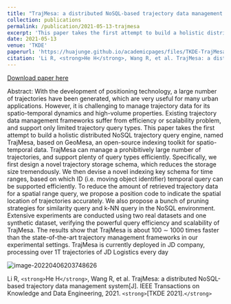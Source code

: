 ```yaml
---
title: "TrajMesa: a distributed NoSQL-based trajectory data management system"
collection: publications
permalink: /publication/2021-05-13-trajmesa
excerpt: 'This paper takes the first attempt to build a holistic distributed NoSQL trajectory storage engine, named TrajMesa, based on GeoMesa, an open-source indexing toolkit for spatio-temporal data.'
date: 2021-05-13
venue: 'TKDE'
paperurl: 'https://huajunge.github.io/academicpages/files/TKDE-TrajMesa.pdf'
citation: 'Li R, <strong>He H</strong>, Wang R, et al. TrajMesa: a distributed NoSQL-based trajectory data management system[J]. IEEE Transactions on Knowledge and Data Engineering, 2021.'
---
```

[Download paper here](https://huajunge.github.io/academicpages/files/TKDE-TrajMesa.pdf)

Abstract: With the development of positioning technology, a large number of trajectories have been generated, which are very useful for many urban applications. However, it is challenging to manage trajectory data for its spatio-temporal dynamics and high-volume properties. Existing trajectory data management frameworks suffer from efficiency or scalability problem, and support only limited trajectory query types. This paper takes the first attempt to build a holistic distributed NoSQL trajectory query engine, named TrajMesa, based on GeoMesa, an open-source indexing toolkit for spatio-temporal data. TrajMesa can manage a prohibitively large number of trajectories, and support plenty of query types efficiently. Specifically, we first design a novel trajectory storage schema, which reduces the storage size tremendously. We then devise a novel indexing key schema for time ranges, based on which ID (i.e. moving object identifier) temporal query can be supported efficiently. To reduce the amount of retrieved trajectory data for a spatial range query, we propose a position code to indicate the spatial location of trajectories accurately. We also propose a bunch of pruning strategies for similarity query and k-NN query in the NoSQL environment. Extensive experiments are conducted using two real datasets and one synthetic dataset, verifying the powerful query efficiency and scalability of TrajMesa. The results show that TrajMesa is about 100 ∼ 1000 times faster than the state-of-the-art trajectory management frameworks in our experimental settings. TrajMesa is currently deployed in JD company, processing over 1T trajectories of JD Logistics every day

![image-20220406203748626](https://huajunge.github.io/academicpages/images/trajmesa-tkde.png)

Li R, `<strong>`He H`</strong>`, Wang R, et al. TrajMesa: a distributed NoSQL-based trajectory data management system[J]. IEEE Transactions on Knowledge and Data Engineering, 2021. `<strong>`[TKDE 2021].`</strong>`
